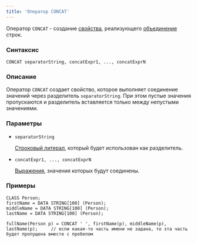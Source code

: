 ```yaml
---
title: 'Оператор CONCAT'
---
```


Оператор `CONCAT` - создание [свойства](Properties.md), реализующего [объединение](String_operators_+_CONCAT_SUBSTRING.md) строк.

### Синтаксис

    CONCAT separatorString, concatExpr1, ..., concatExprN

### Описание

Оператор `CONCAT` создает свойство, которое выполняет соединение значений через разделитель `separatorString`. При этом пустые значения пропускаются и разделитель вставляется только между непустыми значениями.

### Параметры

- `separatorString`

    [Строковый литерал](Literals.md#strliteral), который будет использован как разделитель.

- `concatExpr1, ..., concatExprN`

    [Выражения](Expression.md), значения которых будут соединены.

### Примеры

```lsf
CLASS Person;
firstName = DATA STRING[100] (Person);
middleName = DATA STRING[100] (Person);
lastName = DATA STRING[100] (Person);

fullName(Person p) = CONCAT ' ', firstName(p), middleName(p), lastName(p);     // если какая-то часть имени не задана, то эта часть будет пропущена вместе с пробелом
```

